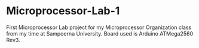 # Microprocessor-Lab-1
First Microprocessor Lab project for my Microprocessor Organization class from my time at Sampoerna University. Board used is Arduino ATMega2560 Rev3.
